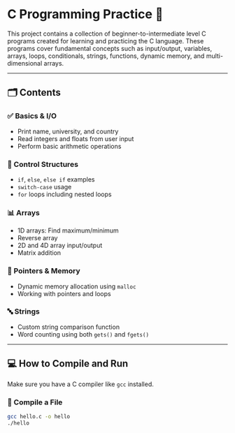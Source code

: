 # C Programming Practice 🧠

This project contains a collection of beginner-to-intermediate level C programs created for learning and practicing the C language. These programs cover fundamental concepts such as input/output, variables, arrays, loops, conditionals, strings, functions, dynamic memory, and multi-dimensional arrays.

---

## 🗂️ Contents

### ✅ Basics & I/O
- Print name, university, and country
- Read integers and floats from user input
- Perform basic arithmetic operations

### 🔁 Control Structures
- `if`, `else`, `else if` examples
- `switch-case` usage
- `for` loops including nested loops

### 📊 Arrays
- 1D arrays: Find maximum/minimum
- Reverse array
- 2D and 4D array input/output
- Matrix addition

### 🧠 Pointers & Memory
- Dynamic memory allocation using `malloc`
- Working with pointers and loops

### 🔤 Strings
- Custom string comparison function
- Word counting using both `gets()` and `fgets()`

---

## 💻 How to Compile and Run

Make sure you have a C compiler like `gcc` installed.

### 🔹 Compile a File

```bash
gcc hello.c -o hello
./hello

